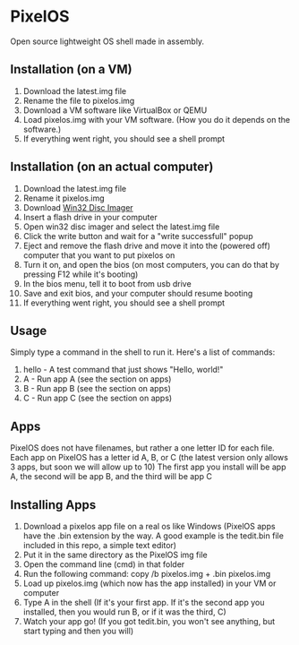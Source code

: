 # PixelOS
Open source lightweight OS shell made in assembly.

## Installation (on a VM)
1. Download the latest.img file
2. Rename the file to pixelos.img
3. Download a VM software like VirtualBox or QEMU
4. Load pixelos.img with your VM software. (How you do it depends on the software.)
5. If everything went right, you should see a shell prompt

## Installation (on an actual computer)
1. Download the latest.img file
2. Rename it pixelos.img
3. Download [Win32 Disc Imager](https://sourceforge.net/projects/win32diskimager/)
4. Insert a flash drive in your computer
5. Open win32 disc imager and select the latest.img file
6. Click the write button and wait for a "write successfull" popup
7. Eject and remove the flash drive and move it into the (powered off) computer that you want to put pixelos on
8. Turn it on, and open the bios (on most computers, you can do that by pressing F12 while it's booting)
9. In the bios menu, tell it to boot from usb drive
10. Save and exit bios, and your computer should resume booting
11. If everything went right, you should see a shell prompt

## Usage
Simply type a command in the shell to run it. Here's a list of commands:
1. hello - A test command that just shows "Hello, world!"
2. A - Run app A (see the section on apps)
2. B - Run app B (see the section on apps)
2. C - Run app C (see the section on apps)

## Apps
PixelOS does not have filenames, but rather a one letter ID for each file.
Each app on PixelOS has a letter id A, B, or C (the latest version only allows 3 apps, but soon we will allow up to 10)
The first app you install will be app A, the second will be app B, and the third will be app C

## Installing Apps
1. Download a pixelos app file on a real os like Windows (PixelOS apps have the .bin extension by the way. A good example is the tedit.bin file included in this repo, a simple text editor)
2. Put it in the same directory as the PixelOS img file
3. Open the command line (cmd) in that folder
4. Run the following command: copy /b pixelos.img + <app file name>.bin pixelos.img
5. Load up pixelos.img (which now has the app installed) in your VM or computer
6. Type A in the shell (If it's your first app. If it's the second app you installed, then you would run B, or if it was the third, C)
7. Watch your app go! (If you got tedit.bin, you won't see anything, but start typing and then you will)
